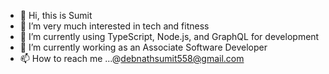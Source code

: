 - 👋 Hi, this is Sumit
- 👀 I’m very much interested in tech and fitness 
- 🌱 I’m currently using TypeScript, Node.js, and GraphQL for development
- 💞️ I’m currently working as an Associate Software Developer
- 📫 How to reach me ...@debnathsumit558@gmail.com
